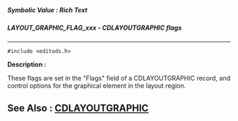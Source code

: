 ##### Symbolic Value : Rich Text
##### LAYOUT_GRAPHIC_FLAG_xxx - CDLAYOUTGRAPHIC flags
---
```
#include <editods.h>
```
**Description :**

These flags are set in the "Flags" field of a CDLAYOUTGRAPHIC record, and 
control options for the graphical element in the layout region.

**See Also :**
[CDLAYOUTGRAPHIC](/reference/Data/CDLAYOUTGRAPHIC)
---
